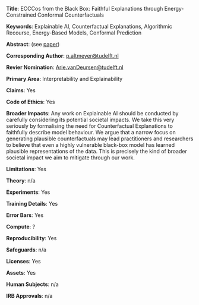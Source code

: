 
**Title**: ECCCos from the Black Box: Faithful Explanations through Energy-Constrained Conformal Counterfactuals

**Keywords**: Explainable AI, Counterfactual Explanations, Algorithmic Recourse, Energy-Based Models, Conformal Prediction

**Abstract**: (see [paper](paper.pdf))

**Corresponding Author**: p.altmeyer@tudelft.nl 

**Revier Nomination**: Arie.vanDeursen@tudelft.nl

**Primary Area**: Interpretability and Explainability

**Claims**: Yes

**Code of Ethics**: Yes

**Broader Impacts**: Any work on Explainable AI should be conducted by carefully considering its potential societal impacts. We take this very seriously by formalising the need for Counterfactual Explanations to faithfully describe model behaviour. We argue that a narrow focus on generating plausible counterfactuals may lead practitioners and researchers to believe that even a highly vulnerable black-box model has learned plausible representations of the data. This is precisely the kind of broader societal impact we aim to mitigate through our work. 

**Limitations**: Yes

**Theory**: n/a

**Experiments**: Yes

**Training Details**: Yes

**Error Bars**: Yes

**Compute**: ?

**Reproducibility**: Yes

**Safeguards**: n/a

**Licenses**: Yes

**Assets**: Yes

**Human Subjects**: n/a

**IRB Approvals**: n/a

